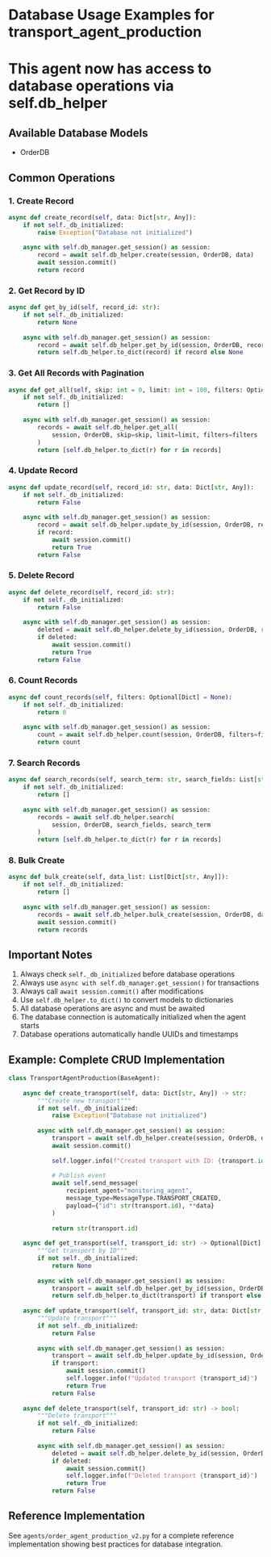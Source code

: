 
# Database Usage Examples for transport_agent_production
# This agent now has access to database operations via self.db_helper

## Available Database Models
- OrderDB

## Common Operations

### 1. Create Record
```python
async def create_record(self, data: Dict[str, Any]):
    if not self._db_initialized:
        raise Exception("Database not initialized")
    
    async with self.db_manager.get_session() as session:
        record = await self.db_helper.create(session, OrderDB, data)
        await session.commit()
        return record
```

### 2. Get Record by ID
```python
async def get_by_id(self, record_id: str):
    if not self._db_initialized:
        return None
    
    async with self.db_manager.get_session() as session:
        record = await self.db_helper.get_by_id(session, OrderDB, record_id)
        return self.db_helper.to_dict(record) if record else None
```

### 3. Get All Records with Pagination
```python
async def get_all(self, skip: int = 0, limit: int = 100, filters: Optional[Dict] = None):
    if not self._db_initialized:
        return []
    
    async with self.db_manager.get_session() as session:
        records = await self.db_helper.get_all(
            session, OrderDB, skip=skip, limit=limit, filters=filters
        )
        return [self.db_helper.to_dict(r) for r in records]
```

### 4. Update Record
```python
async def update_record(self, record_id: str, data: Dict[str, Any]):
    if not self._db_initialized:
        return False
    
    async with self.db_manager.get_session() as session:
        record = await self.db_helper.update_by_id(session, OrderDB, record_id, data)
        if record:
            await session.commit()
            return True
        return False
```

### 5. Delete Record
```python
async def delete_record(self, record_id: str):
    if not self._db_initialized:
        return False
    
    async with self.db_manager.get_session() as session:
        deleted = await self.db_helper.delete_by_id(session, OrderDB, record_id)
        if deleted:
            await session.commit()
            return True
        return False
```

### 6. Count Records
```python
async def count_records(self, filters: Optional[Dict] = None):
    if not self._db_initialized:
        return 0
    
    async with self.db_manager.get_session() as session:
        count = await self.db_helper.count(session, OrderDB, filters=filters)
        return count
```

### 7. Search Records
```python
async def search_records(self, search_term: str, search_fields: List[str]):
    if not self._db_initialized:
        return []
    
    async with self.db_manager.get_session() as session:
        records = await self.db_helper.search(
            session, OrderDB, search_fields, search_term
        )
        return [self.db_helper.to_dict(r) for r in records]
```

### 8. Bulk Create
```python
async def bulk_create(self, data_list: List[Dict[str, Any]]):
    if not self._db_initialized:
        return []
    
    async with self.db_manager.get_session() as session:
        records = await self.db_helper.bulk_create(session, OrderDB, data_list)
        await session.commit()
        return records
```

## Important Notes

1. Always check `self._db_initialized` before database operations
2. Always use `async with self.db_manager.get_session()` for transactions
3. Always call `await session.commit()` after modifications
4. Use `self.db_helper.to_dict()` to convert models to dictionaries
5. All database operations are async and must be awaited
6. The database connection is automatically initialized when the agent starts
7. Database operations automatically handle UUIDs and timestamps

## Example: Complete CRUD Implementation

```python
class TransportAgentProduction(BaseAgent):
    
    async def create_transport(self, data: Dict[str, Any]) -> str:
        """Create new transport"""
        if not self._db_initialized:
            raise Exception("Database not initialized")
        
        async with self.db_manager.get_session() as session:
            transport = await self.db_helper.create(session, OrderDB, data)
            await session.commit()
            
            self.logger.info(f"Created transport with ID: {transport.id}")
            
            # Publish event
            await self.send_message(
                recipient_agent="monitoring_agent",
                message_type=MessageType.TRANSPORT_CREATED,
                payload={"id": str(transport.id), **data}
            )
            
            return str(transport.id)
    
    async def get_transport(self, transport_id: str) -> Optional[Dict]:
        """Get transport by ID"""
        if not self._db_initialized:
            return None
        
        async with self.db_manager.get_session() as session:
            transport = await self.db_helper.get_by_id(session, OrderDB, transport_id)
            return self.db_helper.to_dict(transport) if transport else None
    
    async def update_transport(self, transport_id: str, data: Dict[str, Any]) -> bool:
        """Update transport"""
        if not self._db_initialized:
            return False
        
        async with self.db_manager.get_session() as session:
            transport = await self.db_helper.update_by_id(session, OrderDB, transport_id, data)
            if transport:
                await session.commit()
                self.logger.info(f"Updated transport {transport_id}")
                return True
            return False
    
    async def delete_transport(self, transport_id: str) -> bool:
        """Delete transport"""
        if not self._db_initialized:
            return False
        
        async with self.db_manager.get_session() as session:
            deleted = await self.db_helper.delete_by_id(session, OrderDB, transport_id)
            if deleted:
                await session.commit()
                self.logger.info(f"Deleted transport {transport_id}")
                return True
            return False
```

## Reference Implementation

See `agents/order_agent_production_v2.py` for a complete reference implementation
showing best practices for database integration.
